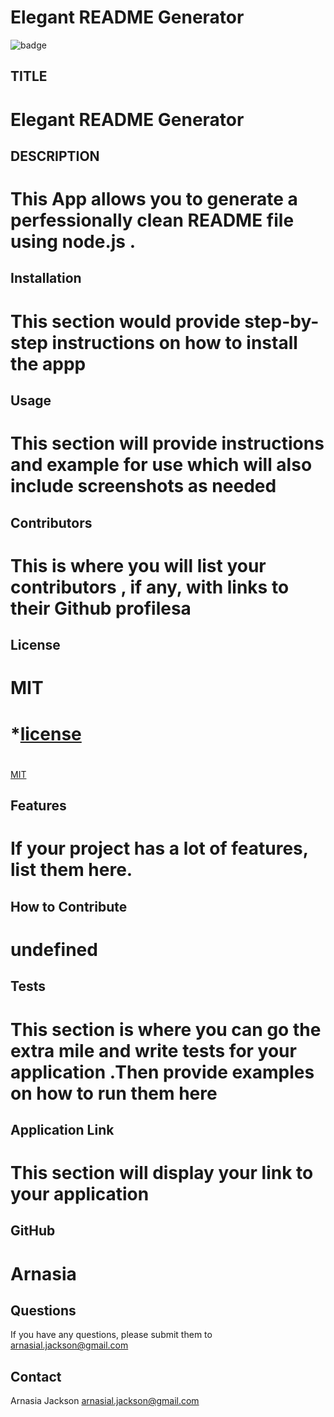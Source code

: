 # Elegant README Generator

  ![badge](https://img.sheilds.io/badge/license-MIT-blue)
  
  ## TITLE
  # Elegant README Generator

  ## DESCRIPTION
  # This App allows you to generate a perfessionally clean README file using node.js .

  ## Installation
  # This section would provide step-by-step instructions on how  to install  the  appp

  ## Usage
  # This section will provide instructions and example for use which will also   include   screenshots   as  needed

  ## Contributors
  # This is where you will list your contributors , if any, with links to their Github profilesa

  ## License
  # MIT
  # *[license](license)
  # 
  [MIT](https://choosealicense.com/licenses/MIT)
    

  ## Features
  # If your project has a lot of features, list them here.

  ## How to Contribute
  # undefined

  ## Tests
  # This section is where you can go the extra mile and write tests for your application .Then provide examples on how to run them here

  ## Application Link
  # This section will display your link to your application

  ## GitHub
  # Arnasia

 ## Questions
 If you have any questions, please submit them to arnasial.jackson@gmail.com

 ## Contact
 Arnasia Jackson
 arnasial.jackson@gmail.com